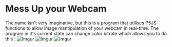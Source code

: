 # Mess Up your Webcam
The name isn't very imaginative, but this is a program that utilises P5JS functions to allow image mantipulation of your webcam in real-time. The program in it's current state can change color bitrate which allows you to do this :
![Imgur](https://i.imgur.com/GD3Erht.png)
![Imgur](https://i.imgur.com/HlbTXap.png)
![Imgur](https://i.imgur.com/OJDFT6g.png)
